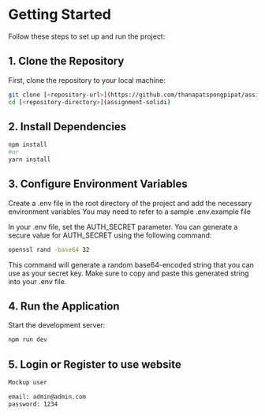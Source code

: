 # Getting Started

Follow these steps to set up and run the project:

## 1. Clone the Repository

First, clone the repository to your local machine:

```bash
git clone [<repository-url>](https://github.com/thanapatspongpipat/assignment-solidi.git)
cd [<repository-directory>](assignment-solidi)
```

## 2. Install Dependencies

```bash
npm install
#or
yarn install
```

## 3. Configure Environment Variables

Create a .env file in the root directory of the project and add the necessary environment variables
You may need to refer to a sample .env.example file

In your .env file, set the AUTH_SECRET parameter. You can generate a secure value for AUTH_SECRET using the following command:

```bash
openssl rand -base64 32
```

This command will generate a random base64-encoded string that you can use as your secret key. Make sure to copy and paste this generated string into your .env file.


## 4. Run the Application

Start the development server:

```bash
npm run dev 
```

## 5. Login or Register to use website 

```bash
Mockup user 

email: admin@admin.com
password: 1234
```







